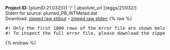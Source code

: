 **Project ID:** [plumID:21.032]({{ '/' | absolute_url }}eggs/21/032/)  
Stderr for source:  plumed_PB_WTMetad.dat   
Download: [zipped raw stdout](plumed_PB_WTMetad.dat.plumed_master.stdout.txt.zip) - [zipped raw stderr](plumed_PB_WTMetad.dat.plumed_master.stderr.txt.zip) 
{% raw %}
<pre>
#! Only the first 1000 rows of the error file are shown below
#! To inspect the full error file, please download the zipped raw stderr file above
</pre>
{% endraw %}
